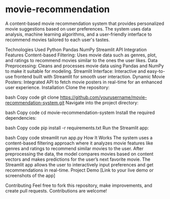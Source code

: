 # movie-recommendation
A content-based movie recommendation system that provides personalized movie suggestions based on user preferences. The system uses data analysis, machine learning algorithms, and a user-friendly interface to recommend movies tailored to each user's tastes.

Technologies Used
Python
Pandas
NumPy
Streamlit
API Integration
Features
Content-based Filtering: Uses movie data such as genres, plot, and ratings to recommend movies similar to the ones the user likes.
Data Preprocessing: Cleans and processes movie data using Pandas and NumPy to make it suitable for modeling.
Streamlit Interface: Interactive and easy-to-use frontend built with Streamlit for smooth user interaction.
Dynamic Movie Posters: Integrated API to fetch movie posters in real-time for an enhanced user experience.
Installation
Clone the repository:

bash
Copy code
git clone https://github.com/yourusername/movie-recommendation-system.git
Navigate into the project directory:

bash
Copy code
cd movie-recommendation-system
Install the required dependencies:

bash
Copy code
pip install -r requirements.txt
Run the Streamlit app:

bash
Copy code
streamlit run app.py
How It Works
The system uses a content-based filtering approach where it analyzes movie features like genres and ratings to recommend similar movies to the user.
After preprocessing the data, the model compares movies based on content vectors and makes predictions for the user’s next favorite movie.
The Streamlit app allows the user to interactively input preferences and get recommendations in real-time.
Project Demo
[Link to your live demo or screenshots of the app]

Contributing
Feel free to fork this repository, make improvements, and create pull requests. Contributions are welcome!
